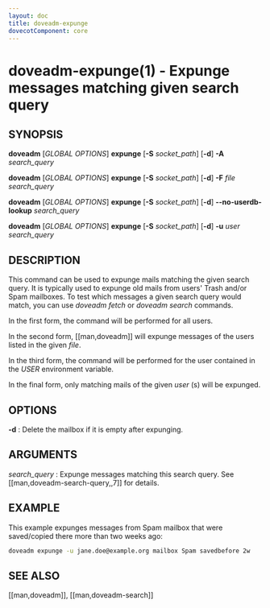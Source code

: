 ```yaml
---
layout: doc
title: doveadm-expunge
dovecotComponent: core
---
```


# doveadm-expunge(1) - Expunge messages matching given search query

## SYNOPSIS

**doveadm** [*GLOBAL OPTIONS*] **expunge**
  [**-S** *socket_path*]
  [**-d**]
  **-A** *search_query*

**doveadm** [*GLOBAL OPTIONS*] **expunge**
  [**-S** *socket_path*]
  [**-d**]
  **-F** *file* *search_query*

**doveadm** [*GLOBAL OPTIONS*] **expunge**
  [**-S** *socket_path*]
  [**-d**]
  **\-\-no-userdb-lookup** *search_query*

**doveadm** [*GLOBAL OPTIONS*] **expunge**
  [**-S** *socket_path*]
  [**-d**]
  **-u** *user* *search_query*

## DESCRIPTION

This command can be used to expunge mails matching the given search
query. It is typically used to expunge old mails from users' Trash
and/or Spam mailboxes. To test which messages a given search query would
match, you can use *doveadm fetch* or *doveadm search* commands.

In the first form, the command will be performed for all users.

In the second form, [[man,doveadm]] will expunge messages of the users
listed in the given *file*.

In the third form, the command will be performed for the user contained in the
*USER* environment variable.

In the final form, only matching mails of the given *user* (s) will be
expunged.

<!-- @include: include/global-options.inc -->

## OPTIONS

<!-- @include: include/option-A.inc -->

**-d**
:   Delete the mailbox if it is empty after expunging.

<!-- @include: include/option-F-file.inc -->

<!-- @include: include/option-no-userdb-lookup.inc -->

<!-- @include: include/option-S-socket.inc -->

<!-- @include: include/option-u-user.inc -->

## ARGUMENTS

*search_query*
:   Expunge messages matching this search query. See
    [[man,doveadm-search-query,,7]] for details.

## EXAMPLE

This example expunges messages from Spam mailbox that were saved/copied
there more than two weeks ago:

```sh
doveadm expunge -u jane.doe@example.org mailbox Spam savedbefore 2w
```

<!-- @include: include/reporting-bugs.inc -->

## SEE ALSO

[[man,doveadm]], [[man,doveadm-search]]

